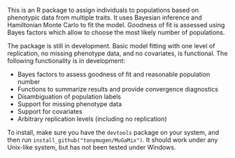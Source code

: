 This is an R package to assign individuals to populations based on phenotypic data from multiple traits. It uses Bayesian inference and Hamiltonian Monte Carlo to fit the model. Goodness of fit is assessed using Bayes factors which allow to choose the most likely number of populations.

The package is still in development. Basic model fitting with one level of replication, no missing phenotype data, and no covariates, is functional. The following functionality is in development:

 - Bayes factors to assess goodness of fit and reasonable population number
 - Functions to summarize results and provide convergence diagnostics
 - Disambiguation of population labels
 - Support for missing phenotype data
 - Support for covariates
 - Arbitrary replication levels (including no replication)

To install, make sure you have the `devtools` package on your system, and then run `install_github("tonymugen/MuGaMix")`. It should work under any Unix-like system, but has not been tested under Windows.

